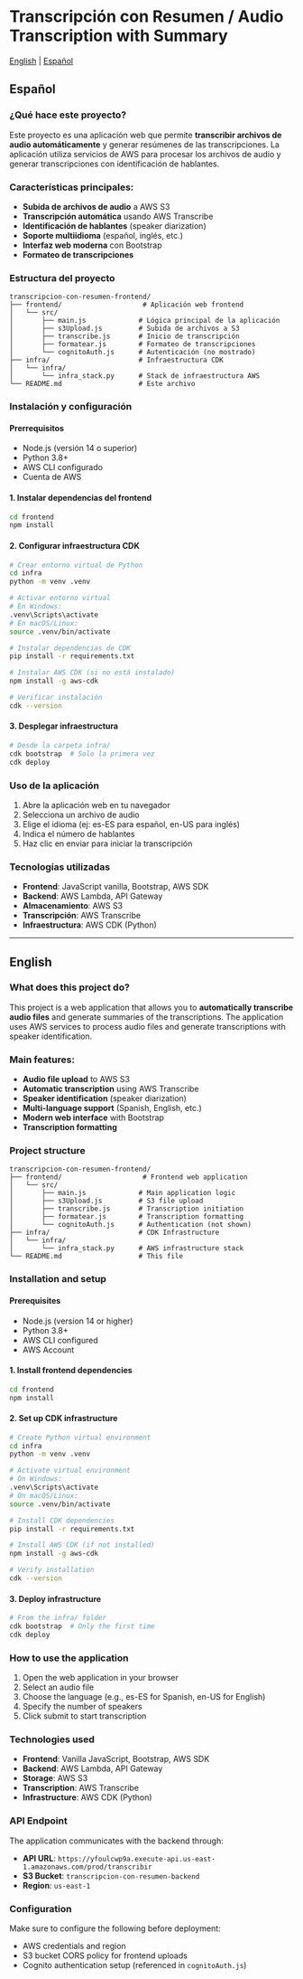 # Transcripción con Resumen / Audio Transcription with Summary

[English](#english) | [Español](#español)

## Español

### ¿Qué hace este proyecto?

Este proyecto es una aplicación web que permite **transcribir archivos de audio automáticamente** y generar resúmenes de las transcripciones. La aplicación utiliza servicios de AWS para procesar los archivos de audio y generar transcripciones con identificación de hablantes.

### Características principales:

- **Subida de archivos de audio** a AWS S3
- **Transcripción automática** usando AWS Transcribe
- **Identificación de hablantes** (speaker diarization)
- **Soporte multiidioma** (español, inglés, etc.)
- **Interfaz web moderna** con Bootstrap
- **Formateo de transcripciones**

### Estructura del proyecto

```
transcripcion-con-resumen-frontend/
├── frontend/                    # Aplicación web frontend
│   └── src/
│       ├── main.js             # Lógica principal de la aplicación
│       ├── s3Upload.js         # Subida de archivos a S3
│       ├── transcribe.js       # Inicio de transcripción
│       ├── formatear.js        # Formateo de transcripciones
│       └── cognitoAuth.js      # Autenticación (no mostrado)
├── infra/                      # Infraestructura CDK
│   └── infra/
│       └── infra_stack.py      # Stack de infraestructura AWS
└── README.md                   # Este archivo
```

### Instalación y configuración

#### Prerrequisitos
- Node.js (versión 14 o superior)
- Python 3.8+
- AWS CLI configurado
- Cuenta de AWS

#### 1. Instalar dependencias del frontend

```bash
cd frontend
npm install
```

#### 2. Configurar infraestructura CDK

```bash
# Crear entorno virtual de Python
cd infra
python -m venv .venv

# Activar entorno virtual
# En Windows:
.venv\Scripts\activate
# En macOS/Linux:
source .venv/bin/activate

# Instalar dependencias de CDK
pip install -r requirements.txt

# Instalar AWS CDK (si no está instalado)
npm install -g aws-cdk

# Verificar instalación
cdk --version
```

#### 3. Desplegar infraestructura

```bash
# Desde la carpeta infra/
cdk bootstrap  # Solo la primera vez
cdk deploy
```

### Uso de la aplicación

1. Abre la aplicación web en tu navegador
2. Selecciona un archivo de audio
3. Elige el idioma (ej: es-ES para español, en-US para inglés)
4. Indica el número de hablantes
5. Haz clic en enviar para iniciar la transcripción

### Tecnologías utilizadas

- **Frontend**: JavaScript vanilla, Bootstrap, AWS SDK
- **Backend**: AWS Lambda, API Gateway
- **Almacenamiento**: AWS S3
- **Transcripción**: AWS Transcribe
- **Infraestructura**: AWS CDK (Python)

---

## English

### What does this project do?

This project is a web application that allows you to **automatically transcribe audio files** and generate summaries of the transcriptions. The application uses AWS services to process audio files and generate transcriptions with speaker identification.

### Main features:

- **Audio file upload** to AWS S3
- **Automatic transcription** using AWS Transcribe
- **Speaker identification** (speaker diarization)
- **Multi-language support** (Spanish, English, etc.)
- **Modern web interface** with Bootstrap
- **Transcription formatting**

### Project structure

```
transcripcion-con-resumen-frontend/
├── frontend/                    # Frontend web application
│   └── src/
│       ├── main.js             # Main application logic
│       ├── s3Upload.js         # S3 file upload
│       ├── transcribe.js       # Transcription initiation
│       ├── formatear.js        # Transcription formatting
│       └── cognitoAuth.js      # Authentication (not shown)
├── infra/                      # CDK Infrastructure
│   └── infra/
│       └── infra_stack.py      # AWS infrastructure stack
└── README.md                   # This file
```

### Installation and setup

#### Prerequisites
- Node.js (version 14 or higher)
- Python 3.8+
- AWS CLI configured
- AWS Account

#### 1. Install frontend dependencies

```bash
cd frontend
npm install
```

#### 2. Set up CDK infrastructure

```bash
# Create Python virtual environment
cd infra
python -m venv .venv

# Activate virtual environment
# On Windows:
.venv\Scripts\activate
# On macOS/Linux:
source .venv/bin/activate

# Install CDK dependencies
pip install -r requirements.txt

# Install AWS CDK (if not installed)
npm install -g aws-cdk

# Verify installation
cdk --version
```

#### 3. Deploy infrastructure

```bash
# From the infra/ folder
cdk bootstrap  # Only the first time
cdk deploy
```

### How to use the application

1. Open the web application in your browser
2. Select an audio file
3. Choose the language (e.g., es-ES for Spanish, en-US for English)
4. Specify the number of speakers
5. Click submit to start transcription

### Technologies used

- **Frontend**: Vanilla JavaScript, Bootstrap, AWS SDK
- **Backend**: AWS Lambda, API Gateway
- **Storage**: AWS S3
- **Transcription**: AWS Transcribe
- **Infrastructure**: AWS CDK (Python)

### API Endpoint

The application communicates with the backend through:
- **API URL**: `https://yfoulcwp9a.execute-api.us-east-1.amazonaws.com/prod/transcribir`
- **S3 Bucket**: `transcripcion-con-resumen-backend`
- **Region**: `us-east-1`

### Configuration

Make sure to configure the following before deployment:
- AWS credentials and region
- S3 bucket CORS policy for frontend uploads
- Cognito authentication setup (referenced in `cognitoAuth.js`)